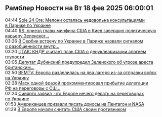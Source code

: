 <h2>Рамблер Новости на Вт 18 фев 2025 06:00:01</h2>
<div class="rssn table">
  <span class="smaller gray hspace">04:44</span> <a class="nodecor" href="https://news.rambler.ru/world/54219740-sole-24-ore-meloni-ostalas-nedovolna-konsultatsiyami-v-parizhe-po-ukraine/">Sole 24 Ore: Мелони осталась недовольна консультациями в Париже по Украине</a>
</div>
<div class="rssn table">
  <span class="smaller gray hspace">04:40</span> <a class="nodecor" href="https://news.rambler.ru/world/54219716-rs-priezd-glavy-minfina-ssha-v-kiev-zavershil-politicheskuyu-kareru-zelenskogo/">RS: приезд главы минфина США в Киев завершил политическую карьеру Зеленског...</a>
</div>
<div class="rssn table">
  <span class="smaller gray hspace">03:26</span> <a class="nodecor" href="https://news.rambler.ru/world/54219665-v-serbii-vstrechu-po-ukraine-v-parizhe-nazvali-signalom-o-razobschennosti-vnutri-es/">В Сербии встречу по Украине в Париже назвали сигналом о разобщенности внутр...</a>
</div>
<div class="rssn table">
  <span class="smaller gray hspace">03:20</span> <a class="nodecor" href="https://news.rambler.ru/world/54219656-tstak-kndr-schitaet-plan-ssha-o-denuklearizatsii-apogeem-gluposti/">ЦТАК: КНДР считает план США о денуклеаризации апогеем глупости</a>
</div>
<div class="rssn table">
  <span class="smaller gray hspace">03:05</span> <a class="nodecor" href="https://news.rambler.ru/world/54219637-deputat-dubinskiy-predupredil-zelenskogo-ob-ugroze-aresta-britanskim-spetsnazom/">Депутат Дубинский предупредил Зеленского об угрозе ареста британским...</a>
</div>
<div class="rssn table">
  <span class="smaller gray hspace">02:50</span> <a class="nodecor" href="https://news.rambler.ru/world/54218949-bfmtv-evropa-razdelilas-na-dva-lagerya-iz-za-otpravki-voysk-na-ukrainu/">BFMTV: Европа разделилась на два лагеря из-за отправки войск на Украину</a>
</div>
<div class="rssn table">
  <span class="smaller gray hspace">02:28</span> <a class="nodecor" href="https://news.rambler.ru/world/54219615-mask-odnoy-frazoy-prokommentiroval-pribytie-delegatsii-rf-na-peregovory-s-ssha/">Маск одной фразой прокомментировал прибытие делегации РФ на переговоры с СШ...</a>
</div>
<div class="rssn table">
  <span class="smaller gray hspace">02:24</span> <a class="nodecor" href="https://news.rambler.ru/world/54219603-siyyarto-zayavil-chto-evrope-nechego-delat-na-peregovorah-po-ukraine/">Сийярто заявил, что Европе нечего делать на переговорах по Украине</a>
</div>
<div class="rssn table">
  <span class="smaller gray hspace">01:53</span> <a class="nodecor" href="https://news.rambler.ru/world/54219568-amerikantsev-prizvali-pisat-donosy-na-pentagon-i-nasa/">Американцев призвали писать доносы на Пентагон и NASA</a>
</div>
<div class="rssn table">
  <span class="smaller gray hspace">01:29</span> <a class="nodecor" href="https://news.rambler.ru/world/54219557-v-evrope-nachali-schitat-ssha-svoim-protivnikom/">В Европе начали считать США своим противником</a>
</div>